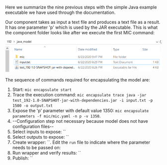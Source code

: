 Here we summarize the nine previous steps with the simple Java example executable we have used through the documentation.

Our component takes as input a text file and produces a text file as a result. It has one parameter 'p' which is used by the JAR executable. This is what the component folder looks like after we execute the first MIC command:

![Diagram](figures/folder.png)

The sequence of commands required for encapsulating the model are:

1. Start: `mic encapsulate start`
2. Trace the execution command: `mic encapsulate trace java -jar test_192-1.0-SNAPSHOT-jar-with-dependencies.jar -i input.txt -p 1500 -o output.txt`
3. Expose the 'p' parameter with default value 1350: `mic encapsulate parameters -f mic/mic.yaml -n p -v 1350`.   
4. --Configuration step not necessary because model does not have configuration files--
5. Select inputs to expose: ``
6. Select outputs to expose: ``
7. Create wrapper: ``. Edit the `run` file to indicate where the parameter needs to be passed on:
8. Run wrapper and verify results: ``
9. Publish: ``


